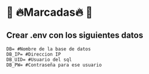 👻  🔥Marcadas🔥  👻
=========

## **Crear .env con los siguientes datos**

```
DB= #Nombre de la base de datos
DB_IP= #Direccion IP
DB_UID= #Usuario del sql
DB_PW= #Contraseña para ese usuario

```
